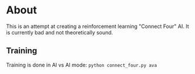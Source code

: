 # About

This is an attempt at creating a reinforcement learning "Connect Four" AI. It is currently bad and not theoretically sound.

## Training
 
 Training is done in AI vs AI mode:
 ```python connect_four.py ava```
